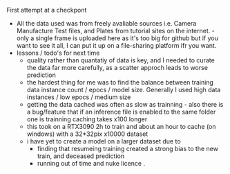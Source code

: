 First attempt at a checkpont

- All the data used was from freely avaliable sources i.e. Camera Manufacture Test files, and Plates from tutorial sites on the internet. -only a single frame is uploaded here as it's too big for github but if you want to see it all, I can put it up on a file-sharing platform ifr you want.
- lessons / todo's for next time
  - quality rather than quantatiy of data is key, and I needed to curate the data far more carefully, as a scatter approch leads to worse prediction
  - the hardest thing for me was to find the balance between training data instance count / epocs / model size. Generally I used high data instances / low epocs / medium size
  - getting the data cached was often as slow as trainning - also there is a bug/feature that if an inference file is enabled to the same folder one is trainning caching takes x100 longer
  - this took on a RTX3090 2h to train and about an hour to cache (on windows) with a 32*32pix x10000 dataset
  - i have yet to create a model on a larger dataset due to
    - finding that resumeing training created a strong bias to the new train, and deceased prediction
    - running out of time and nuke licence
.
